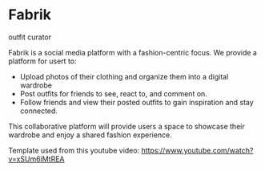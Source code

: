 # Fabrik
 outfit curator

Fabrik is a social media platform with a fashion-centric focus. We provide a
platform for usert to:

- Upload photos of their clothing and organize them into a digital wardrobe
- Post outfits for friends to see, react to, and comment on.
- Follow friends and view their posted outfits to gain inspiration and stay connected.


This collaborative platform will provide users a space to showcase their wardrobe and enjoy a shared fashion experience.


Template used from this youtube video:
https://www.youtube.com/watch?v=xSUm6iMtREA
